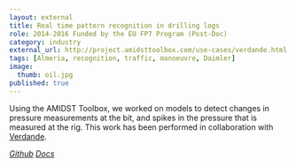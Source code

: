 ```yaml
---
layout: external
title: Real time pattern recognition in drilling logs
role: 2014-2016 Funded by the EU FP7 Program (Post-Doc)
category: industry
external_url: http://project.amidsttoolbox.com/use-cases/verdande.html
tags: [Almeria, recognition, traffic, manoeuvre, Daimler]
image:
  thumb: oil.jpg
published: true
---
```


Using the AMIDST Toolbox, we worked on models to detect changes in pressure measurements at
the bit, and spikes in the pressure that is measured at the rig. This work has been
performed in collaboration with [Verdande](https://es.linkedin.com/company/verdande-technology).

<a href="https://github.com/amidst/toolbox"><i class="fa fa-github" aria-hidden="true" > Github</i></a> <a href="http://project.amidsttoolbox.com/use-cases/verdande.html"><i class="fa fa-code" aria-hidden="true" > Docs</i></a>
